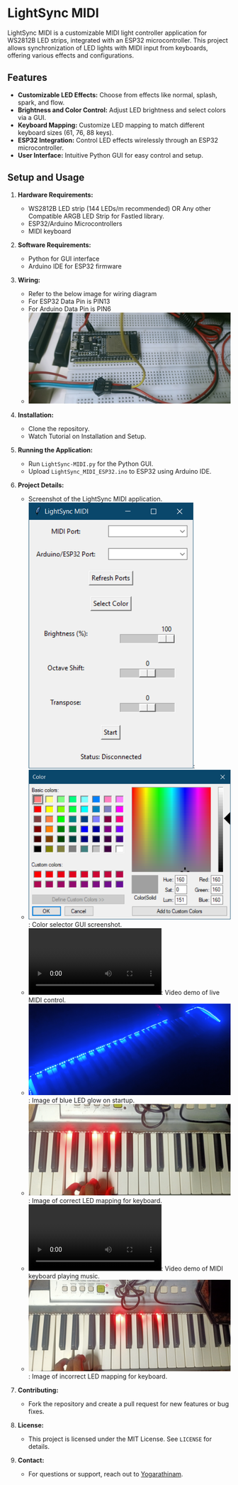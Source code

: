 # LightSync MIDI

LightSync MIDI is a customizable MIDI light controller application for WS2812B LED strips, integrated with an ESP32 microcontroller. This project allows synchronization of LED lights with MIDI input from keyboards, offering various effects and configurations.

## Features

- **Customizable LED Effects:** Choose from effects like normal, splash, spark, and flow.
- **Brightness and Color Control:** Adjust LED brightness and select colors via a GUI.
- **Keyboard Mapping:** Customize LED mapping to match different keyboard sizes (61, 76, 88 keys).
- **ESP32 Integration:** Control LED effects wirelessly through an ESP32 microcontroller.
- **User Interface:** Intuitive Python GUI for easy control and setup.

## Setup and Usage

1. **Hardware Requirements:**
   - WS2812B LED strip (144 LEDs/m recommended) OR Any other Compatible ARGB LED Strip for Fastled library.
   - ESP32/Arduino Microcontrollers 
   - MIDI keyboard

2. **Software Requirements:**
   - Python for GUI interface
   - Arduino IDE for ESP32 firmware

3. **Wiring:**
   - Refer to the below image for wiring diagram
   - For ESP32 Data Pin is PIN13
   - For Arduino Data Pin is PIN6
   -  ![Wiring Diagram](media/esp32wiringdiagram.jpg)
  
     
4. **Installation:**
   - Clone the repository.
   - Watch Tutorial on Installation and Setup.

5. **Running the Application:**
   - Run `LightSync-MIDI.py` for the Python GUI.
   - Upload `LightSync_MIDI_ESP32.ino` to ESP32 using Arduino IDE.

6. **Project Details:**
   - Screenshot of the LightSync MIDI application. ![Application Screenshot](media/application.PNG): 
   - ![Color Selector Screenshot](media/colorselector.PNG): Color selector GUI screenshot.
   - ![Live Control Video Demo](media/livecontrolvideodemo.mp4): Video demo of live MIDI control.
   - ![Blue LED Glow Image](media/poweronblueledglow.jpg): Image of blue LED glow on startup.
   - ![Keyboard Mapping Image](media/rightmappingkeyboardimage.jpg): Image of correct LED mapping for keyboard.
   - ![Music Demo Video](media/samplevideoplayingmusicdemo.mp4): Video demo of MIDI keyboard playing music.
   - ![Wrong Mapping Image](media/wrongmappingkeyboardimage.jpg): Image of incorrect LED mapping for keyboard.

7. **Contributing:**
   - Fork the repository and create a pull request for new features or bug fixes.

8. **License:**
   - This project is licensed under the MIT License. See `LICENSE` for details.

9. **Contact:**
   - For questions or support, reach out to [Yogarathinam](https://github.com/Yogarathinam).
